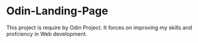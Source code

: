 # Odin-Landing-Page
This project is require by Odin Project. 
It forces  on improving  my skills and profciency in Web development. 
